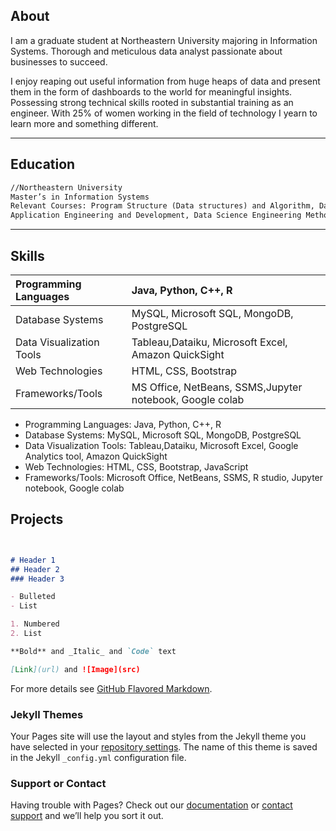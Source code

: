 ## About

I am a graduate student at Northeastern University majoring in Information Systems. Thorough and meticulous data analyst passionate about businesses to succeed.

I enjoy reaping out useful information from huge heaps of data and present them in the form of dashboards to the world for meaningful insights. Possessing strong technical skills rooted in substantial training as an engineer. With 25% of women working in the field of technology I yearn to learn more and something different.

* * *

## Education
```markdown
//Northeastern University
Master’s in Information Systems                  
Relevant Courses: Program Structure (Data structures) and Algorithm, Data Management and Database Design,
Application Engineering and Development, Data Science Engineering Methods and Tools
```

* * *

## Skills


|  Programming Languages      |  Java, Python, C++, R                                     |
|   :-------------------------|  :--------------------------------------------------------|
|  Database Systems           |  MySQL, Microsoft SQL, MongoDB, PostgreSQL                | 
|  Data Visualization Tools   |  Tableau,Dataiku, Microsoft Excel, Amazon QuickSight      | 
|  Web Technologies           |  HTML, CSS, Bootstrap                                     | 
|  Frameworks/Tools           |  MS Office, NetBeans, SSMS,Jupyter notebook, Google colab | 

- Programming Languages: Java, Python, C++, R
- Database Systems: MySQL, Microsoft SQL, MongoDB, PostgreSQL
- Data Visualization Tools: Tableau,Dataiku, Microsoft Excel, Google Analytics tool, Amazon QuickSight
- Web Technologies: HTML, CSS, Bootstrap, JavaScript
- Frameworks/Tools: Microsoft Office, NetBeans, SSMS, R studio, Jupyter notebook, Google colab

## Projects
```markdown


# Header 1
## Header 2
### Header 3

- Bulleted
- List

1. Numbered
2. List

**Bold** and _Italic_ and `Code` text

[Link](url) and ![Image](src)
```

For more details see [GitHub Flavored Markdown](https://guides.github.com/features/mastering-markdown/).

### Jekyll Themes

Your Pages site will use the layout and styles from the Jekyll theme you have selected in your [repository settings](https://github.com/mansivagarwal/mansivagarwal.github.io/settings). The name of this theme is saved in the Jekyll `_config.yml` configuration file.

### Support or Contact

Having trouble with Pages? Check out our [documentation](https://docs.github.com/categories/github-pages-basics/) or [contact support](https://github.com/contact) and we’ll help you sort it out.
